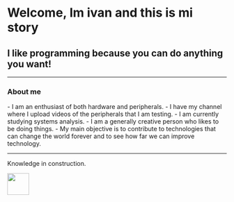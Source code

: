 <div if="header" algin center>

<h1>Welcome, Im ivan and this is mi story</h1>
<h2> I like programming because you can do anything you want!</h2>
</div>

---
<h3>About me</h3>
- I am an enthusiast of both hardware and peripherals.
- I have my channel where I upload videos of the peripherals that I am testing.
- I am currently studying systems analysis.
- I am a generally creative person who likes to be doing things.
- My main objective is to contribute to technologies that can change the world forever and to see how far we can improve technology.


---

Knowledge in construction.

<img src="https://cdn-icons-png.flaticon.com/512/2827/2827348.png" width="50px" height="50px"/>
